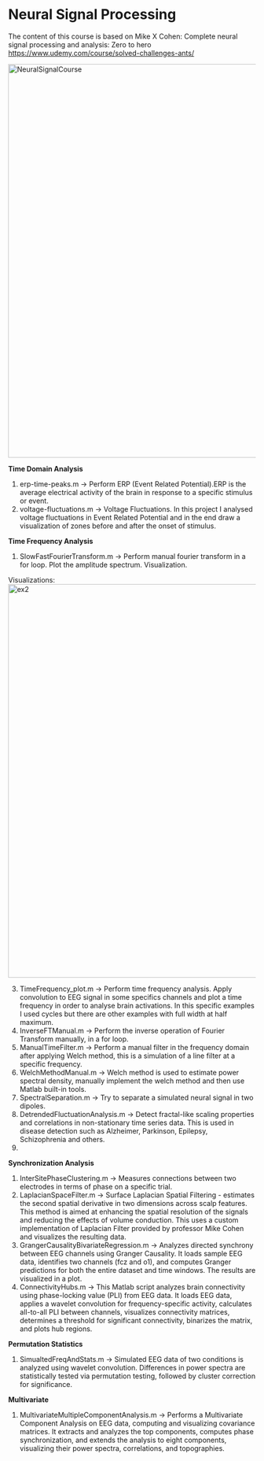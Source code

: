 # Neural Signal Processing
The content of this course is based on Mike X Cohen: Complete neural signal processing and analysis: Zero to hero
https://www.udemy.com/course/solved-challenges-ants/

<img width="800" alt="NeuralSignalCourse" src="https://github.com/bobergsatoko/neural-signal-processing/assets/16021447/81838493-25e9-4565-8fc8-44268a3a72da">

**Time Domain Analysis**
1. erp-time-peaks.m -> Perform ERP (Event Related Potential).ERP is the average electrical activity of the brain in response to a specific stimulus or event.
2. voltage-fluctuations.m -> Voltage Fluctuations. In this project I analysed voltage fluctuations in Event Related Potential and in the end draw a visualization of zones before and after the onset of stimulus.

**Time Frequency Analysis**
1. SlowFastFourierTransform.m -> Perform manual fourier transform in a for loop. Plot the amplitude spectrum.
Visualization.

Visualizations:
<img width="800" alt="ex2" src="https://github.com/bobergsatoko/neural-signal-processing/assets/16021447/5eedf8e3-ba50-46ed-b197-bdffaa8dc12d">


3. TimeFrequency_plot.m -> Perform time frequency analysis. Apply convolution to EEG signal in some specifics channels and plot a time frequency in order to analyse brain activations. In this specific examples I used cycles but there are other examples with full width at half maximum.
4. InverseFTManual.m -> Perform the inverse operation of Fourier Transform manually, in a for loop.
5. ManualTimeFilter.m -> Perform a manual filter in the frequency domain after applying Welch method, this is a simulation of a line filter at a specific frequency.
6. WelchMethodManual.m -> Welch method is used to estimate power spectral density, manually implement the welch method and then use Matlab built-in tools.
7. SpectralSeparation.m -> Try to separate a simulated neural signal in two dipoles.
8. DetrendedFluctuationAnalysis.m -> Detect fractal-like scaling properties and correlations in non-stationary time series data. This is used in disease detection such as Alzheimer, Parkinson, Epilepsy, Schizophrenia and others.
9. 

**Synchronization Analysis**
1. InterSitePhaseClustering.m -> Measures connections between two electrodes in terms of phase on a specific trial.
2. LaplacianSpaceFilter.m -> Surface Laplacian Spatial Filtering - estimates the second spatial derivative in two dimensions across scalp features. This method is aimed at enhancing the spatial resolution of the signals and reducing the effects of volume conduction. This uses a custom implementation of Laplacian Filter provided by professor Mike Cohen and visualizes the resulting data.
3. GrangerCausalityBivariateRegression.m -> Analyzes directed synchrony between EEG channels using Granger Causality. It loads sample EEG data, identifies two channels (fcz and o1), and computes Granger predictions for both the entire dataset and time windows. The results are visualized in a plot.
4. ConnectivityHubs.m -> This Matlab script analyzes brain connectivity using phase-locking value (PLI) from EEG data. It loads EEG data, applies a wavelet convolution for frequency-specific activity, calculates all-to-all PLI between channels, visualizes connectivity matrices, determines a threshold for significant connectivity, binarizes the matrix, and plots hub regions.

**Permutation Statistics**
1. SimualtedFreqAndStats.m -> Simulated EEG data of two conditions is analyzed using wavelet convolution. Differences in power spectra are statistically tested via permutation testing, followed by cluster correction for significance.

**Multivariate**
1. MultivariateMultipleComponentAnalysis.m -> Performs a Multivariate Component Analysis on EEG data, computing and visualizing covariance matrices. It extracts and analyzes the top components, computes phase synchronization, and extends the analysis to eight components, visualizing their power spectra, correlations, and topographies.
